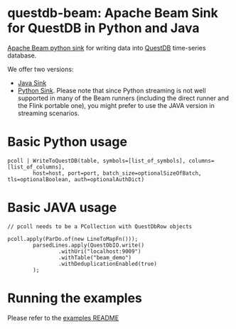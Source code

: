 # questdb-beam: Apache Beam Sink for QuestDB in Python and Java

[Apache Beam python sink](https://beam.apache.org/) for writing data into [QuestDB](https://questdb.io) time-series
database.

We offer two versions:

* [Java Sink](./java/)
* [Python Sink](./python/). Please note that since Python streaming is not well supported in many of the Beam runners (including
the direct runner and the Flink portable one), you might prefer to use the JAVA version in streaming scenarios.


# Basic Python usage

```
pcoll | WriteToQuestDB(table, symbols=[list_of_symbols], columns=[list_of_columns],
        host=host, port=port, batch_size=optionalSizeOfBatch, tls=optionalBoolean, auth=optionalAuthDict)
```

# Basic JAVA usage

```
// pcoll needs to be a PCollection with QuestDbRow objects

pcoll.apply(ParDo.of(new LineToMapFn()));
        parsedLines.apply(QuestDbIO.write()
                .withUri("localhost:9009")
                .withTable("beam_demo")
                .withDeduplicationEnabled(true)
        );
```

# Running the examples

Please refer to the [examples README](./examples/)
